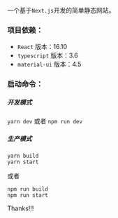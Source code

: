 一个基于`Next.js`开发的简单静态网站。

### 项目依赖：

* `React` 版本：16.10
* `typescript` 版本：3.6
* `material-ui` 版本：4.5

### 启动命令：

##### 开发模式

`yarn dev`
或者
`npm run dev`

##### 生产模式

```
yarn build
yarn start
```

或者

```
npm run build
npm run start
```

Thanks!!!
